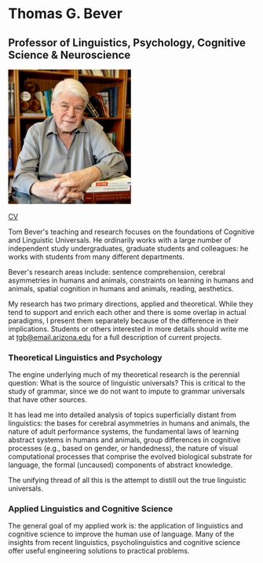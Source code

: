 # Thomas G. Bever

## Professor of Linguistics, Psychology, Cognitive Science &amp; Neuroscience

<img src="images/tgb.jpg" alt="alt text" width="250" padding="10px">

[CV](dox/tgb_cv_jan16.docx)

Tom Bever's teaching and research focuses on the foundations of Cognitive and Linguistic Universals. He ordinarily works with a large number of independent study undergraduates, graduate students and colleagues: he works with students from many different departments.

Bever's research areas include: sentence comprehension, cerebral asymmetries in humans and animals, constraints on learning in humans and animals, spatial cognition in humans and animals, reading, aesthetics.

My research has two primary directions, applied and theoretical. While
they tend to support and enrich each other and there is some overlap in
actual paradigms, I present them separately because of the difference in
their implications. Students or others interested in more details should
write me at [tgb@email.arizona.edu](mailto:tgb@email.arizona.edu) for a full description of current
projects.

### Theoretical Linguistics and Psychology

The engine underlying much of my theoretical research is the perennial
question: What is the source of linguistic universals? This is critical
to the study of grammar, since we do not want to impute to grammar
universals that have other sources.

It has lead me into detailed analysis of topics superficially distant
from linguistics: the bases for cerebral asymmetries in humans and
animals, the nature of adult performance systems, the fundamental laws
of learning abstract systems in humans and animals, group differences in
cognitive processes (e.g., based on gender, or handedness), the nature
of visual computational processes that comprise the evolved biological
substrate for language, the formal (uncaused) components of abstract
knowledge.

The unifying thread of all this is the attempt to distill out the true
linguistic universals.

### Applied Linguistics and Cognitive Science

The general goal of my applied work is: the application of linguistics
and cognitive science to improve the human use of language. Many of the
insights from recent linguistics, psycholinguistics and cognitive
science offer useful engineering solutions to practical problems.
